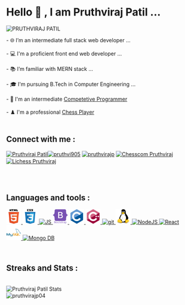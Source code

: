 <h1>
Hello 👋 , I am Pruthviraj Patil ... 
</h1>
<p align="left"> <img src="https://komarev.com/ghpvc/?username=pruthvirajp04&label=Profile%20views&color=0e75b6&style=flat" alt="PRUTHVIRAJ PATIL" /> </p>
- 🌐 I’m an intermediate full stack web developer ... <br> <br>
- 💻 I'm a proficient front end web developer ... <br> <br>
- 📚 I’m familiar with MERN stack ...<br> <br>
- 🎓 I'm pursuing B.Tech in Computer Engineering ...<br> <br>
- 🌸 I'm an intermediate <a href = "https://www.codechef.com/users/pruthvirajp" >Competetive Programmer </a> <br> <br>
- ♟️  I'm a professional <a href = "https://www.chess.com/member/pruthvirajpatil04" > Chess Player </a> <br> <br>
<h2> Connect with me :   </h2>

 
<a href="https://linkedin.com/in/pruthviraj-patil-a76962210/pruthviraj-patil-a76962210/" target="blank"><img align="center" src="https://cdn.jsdelivr.net/npm/simple-icons@3.0.1/icons/linkedin.svg" alt="Pruthviraj Patil" height="30" width="40" /></a><a href="https://instagram.com/pruthvi905" target="blank"><img align="center" src="https://cdn.jsdelivr.net/npm/simple-icons@3.0.1/icons/instagram.svg" alt="pruthvi905" height="30" width="40" /></a>
<a href="https://www.codechef.com/users/pruthvirajp" target="blank"><img align="center" src="https://cdn.jsdelivr.net/npm/simple-icons@3.1.0/icons/codechef.svg" alt="pruthvirajp" height="30" width="40" /></a>
<a href="https://www.chess.com/member/pruthvirajpatil04" target="blank"><img align="center" src="https://pruthvirajp04.github.io/static/img/chess.com.png" alt="Chesscom Pruthviraj" height="30" width="40" /></a>
<a href="https://lichess.org/@/pruthvirajpatil04" target="blank"><img align="center" src="https://upload.wikimedia.org/wikipedia/commons/a/af/Lichess_Logo.svg" alt="Lichess Pruthviraj" height="30" width="40" /></a>
 
  
  <br>
  <br>
  
  
<h2> Languages and tools :   </h2>
<p align="left">

  <a href="https://www.w3.org/html/" target="_blank"> <img src="https://raw.githubusercontent.com/devicons/devicon/master/icons/html5/html5-original-wordmark.svg" alt="html5" width="40" height="40"/> </a>
 <a href="https://www.w3schools.com/css/" target="_blank"> <img src="https://raw.githubusercontent.com/devicons/devicon/master/icons/css3/css3-original-wordmark.svg" alt="css3" width="40" height="40"/> </a><a href="https://www.w3schools.com/css/" target="_blank"> <img src="https://upload.wikimedia.org/wikipedia/commons/thumb/9/99/Unofficial_JavaScript_logo_2.svg/1024px-Unofficial_JavaScript_logo_2.svg.png" alt="JS" width="40" height="40"/> </a><a href="https://getbootstrap.com" target="_blank"> <img src="https://raw.githubusercontent.com/devicons/devicon/master/icons/bootstrap/bootstrap-plain-wordmark.svg" alt="bootstrap" width="40" height="40"/> </a>
<a href="https://www.cprogramming.com/" target="_blank"> <img src="https://raw.githubusercontent.com/devicons/devicon/master/icons/c/c-original.svg" alt="c" width="40" height="40"/> </a> 
 <a href="https://cplusplus.com/" target="_blank"> <img src="https://raw.githubusercontent.com/devicons/devicon/master/icons/cplusplus/cplusplus-original.svg" alt="cplusplus" width="40" height="40"/> </a>
 <a href="https://git-scm.com/" target="_blank"> <img src="https://www.vectorlogo.zone/logos/git-scm/git-scm-icon.svg" alt="git" width="40" height="40"/> </a>
 <a href="https://www.linux.org/" target="_blank"> <img src="https://raw.githubusercontent.com/devicons/devicon/master/icons/linux/linux-original.svg" alt="linux" width="40" height="40"/> </a> <a href="https://nodejs.org/" target="_blank"> <img src="https://encrypted-tbn0.gstatic.com/images?q=tbn:ANd9GcRfOfptrC48Ggz3JC23XVvfUc6qPqMrkrGGZ5ajLqLDARAP15-8lnl4ETCV_BNdMoW7TjU&usqp=CAU" alt="NodeJS" width="40" height="40"/> </a><a href="https://reactjs.org/" target="_blank"> <img src="https://www.pinclipart.com/picdir/middle/387-3873569_catalyst-react-js-logo-svg-clipart.png" alt="React" width="40" height="40"/> </a> <a href="https://www.mysql.com/" target="_blank"> <img src="https://raw.githubusercontent.com/devicons/devicon/master/icons/mysql/mysql-original-wordmark.svg" alt="mysql" width="40" height="40"/> </a>  <a href="https://www.mongodb.com/" target="_blank"> <img src="https://upload.wikimedia.org/wikipedia/commons/thumb/9/93/MongoDB_Logo.svg/512px-MongoDB_Logo.svg.png" alt="Mongo DB" width="90" height="40"/> </a>
 
</p>

<br>
<h2> Streaks and Stats :   </h2> <br>
<img src="https://github-readme-stats.vercel.app/api?username=pruthvirajp04&&show_icons=true&title_color=ffffff&icon_color=bb2acf&text_color=daf7dc&bg_color=151515" alt="Pruthviraj Patil Stats">
<br>
<img align="center" src="https://github-readme-streak-stats.herokuapp.com/?user=pruthvirajp04&" alt="pruthvirajp04" />
  


